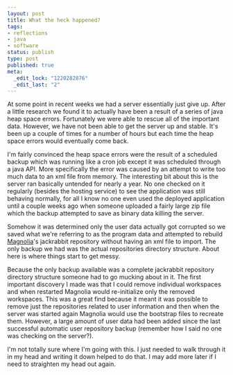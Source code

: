 ```yaml
--- 
layout: post
title: What the heck happened?
tags: 
- reflections
- java
- software
status: publish
type: post
published: true
meta: 
  _edit_lock: "1220282876"
  _edit_last: "2"
---
```

At some point in recent weeks we had a server essentially just give up. After a little research we found it to actually have been a result of a series of java heap space errors. Fortunately we were able to rescue all of the important data. However, we have not been able to get the server up and stable. It's been up a couple of times for a number of hours but each time the heap space errors would eventually come back.

I'm fairly convinced the heap space errors were the result of a scheduled backup which was running like a cron job except it was scheduled through a java API. More specifically the error was caused by an attempt to write too much data to an xml file from memory. The interesting bit about this is the server ran basically untended for nearly a year. No one checked on it regularly (besides the hosting service) to see the application was still behaving normally, for all I know no one even used the deployed application until a couple weeks ago when someone uploaded a fairly large zip file which the backup attempted to save as binary data killing the server.

Somehow it was determined only the user data actually got corrupted so we saved what we're referring to as the program data and attempted to rebuild <a href="http://www.magnolia.info" title="Magnolia CMS">Magnolia</a>'s jackrabbit repository without having an xml file to import. The only backup we had was the actual repositories directory structure. About here is where things start to get messy.

Because the only backup available was a complete jackrabbit repository directory structure someone had to go mucking about in it. The first important discovery I made was that I could remove individual workspaces and when restarted Magnolia would re-initialize only the removed workspaces. This was a great find because it meant it was possible to remove just the repositories related to user information and then when the server was started again Magnolia would use the bootstrap files to recreate them. However, a large amount of user data had been added since the last successful automatic user repository backup (remember how I said no one was checking on the server?).

I'm not totally sure where I'm going with this. I just needed to walk through it in my head and writing it down helped to do that. I may add more later if I need to straighten my head out again.
